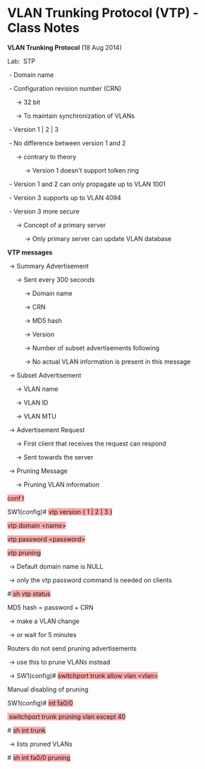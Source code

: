 # VLAN Trunking Protocol (VTP) - Class Notes

**VLAN Trunking Protocol** \(18 Aug 2014\)

Lab:  STP

 \- Domain name

 \- Configuration revision number \(CRN\)

     \-\> 32 bit

     \-\> To maintain synchronization of VLANs

 \- Version 1 | 2 | 3

 \- No difference between version 1 and 2

     \-\> contrary to theory

          \-\> Version 1 doesn't support tolken ring

 \- Version 1 and 2 can only propagate up to VLAN 1001

 \- Version 3 supports up to VLAN 4094

 \- Version 3 more secure

     \-\> Concept of a primary server

          \-\> Only primary server can update VLAN database

**VTP messages**

 \-\> Summary Advertisement

     \-\> Sent every 300 seconds

          \-\> Domain name

          \-\> CRN

          \-\> MD5 hash

          \-\> Version

          \-\> Number of subset advertisements following

          \-\> No actual VLAN information is present in this message

 \-\> Subset Advertisement

     \-\> VLAN name

     \-\> VLAN ID

     \-\> VLAN MTU

 \-\> Advertisement Request

     \-\> First client that receives the request can respond

     \-\> Sent towards the server

 \-\> Pruning Message

     \-\> Pruning VLAN information

<span style="background-color: #ffaaaa">conf t</span>

SW1\(config\)\# <span style="background-color: #ffaaaa">vtp version { 1 | 2 | 3 }</span>

<span style="background-color: #ffaaaa">vtp domain \<name\></span>

<span style="background-color: #ffaaaa">vtp password \<password\></span>

<span style="background-color: #ffaaaa">vtp pruning</span>

 \-\> Default domain name is NULL

 \-\> only the vtp password command is needed on clients

\#<span style="background-color: #ffaaaa"> sh vtp status</span>

MD5 hash = password \+ CRN

 \-\> make a VLAN change

 \-\> or wait for 5 minutes

Routers do not send pruning advertisements

 \-\> use this to prune VLANs instead

 \-\> SW1\(config\)\# <span style="background-color: #ffaaaa">switchport trunk allow vlan \<vlan\></span>

Manual disabling of pruning

SW1\(config\)\# <span style="background-color: #ffaaaa">int fa0/0</span>

<span style="background-color: #ffaaaa"> switchport trunk pruning vlan except 40</span>

\# <span style="background-color: #ffaaaa">sh int trunk</span>

 \-\> lists pruned VLANs

\# <span style="background-color: #ffaaaa">sh int fa0/0 pruning</span>
